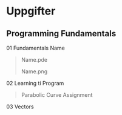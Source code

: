# Uppgifter

## Programming Fundamentals
01 Fundamentals Name
>  Name.pde
>
>  Name.png


02 Learning ti Program
> Parabolic Curve Assignment


03 Vectors